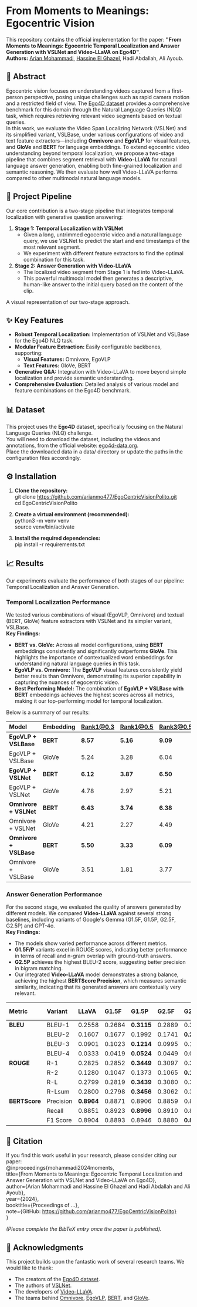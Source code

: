 # **From Moments to Meanings: Egocentric Vision**

This repository contains the official implementation for the paper: **"From Moments to Meanings: Egocentric Temporal Localization and Answer Generation with VSLNet and Video-LLaVA on Ego4D"**.  
**Authors:** [Arian Mohammadi](https://github.com/arianmo477), [Hassine El Ghazel](https://github.com/HassineEG), Hadi Abdallah, Ali Ayoub.

## **📜 Abstract**

Egocentric vision focuses on understanding videos captured from a first-person perspective, posing unique challenges such as rapid camera motion and a restricted field of view. The [Ego4D dataset](https://ego4d-data.org/) provides a comprehensive benchmark for this domain through the Natural Language Queries (NLQ) task, which requires retrieving relevant video segments based on textual queries.  
In this work, we evaluate the Video Span Localizing Network (VSLNet) and its simplified variant, VSLBase, under various configurations of video and text feature extractors—including **Omnivore** and **EgoVLP** for visual features, and **GloVe** and **BERT** for language embeddings. To extend egocentric video understanding beyond temporal localization, we propose a two-stage pipeline that combines segment retrieval with **Video-LLaVA** for natural language answer generation, enabling both fine-grained localization and semantic reasoning. We then evaluate how well Video-LLaVA performs compared to other multimodal natural language models.

## **🚀 Project Pipeline**

Our core contribution is a two-stage pipeline that integrates temporal localization with generative question answering:

1. **Stage 1: Temporal Localization with VSLNet**  
   * Given a long, untrimmed egocentric video and a natural language query, we use VSLNet to predict the start and end timestamps of the most relevant segment.  
   * We experiment with different feature extractors to find the optimal combination for this task.  
2. **Stage 2: Answer Generation with Video-LLaVA**  
   * The localized video segment from Stage 1 is fed into Video-LLaVA.  
   * This powerful multimodal model then generates a descriptive, human-like answer to the initial query based on the content of the clip.

A visual representation of our two-stage approach.

## **✨ Key Features**

* **Robust Temporal Localization:** Implementation of VSLNet and VSLBase for the Ego4D NLQ task.  
* **Modular Feature Extraction:** Easily configurable backbones, supporting:  
  * **Visual Features:** Omnivore, EgoVLP  
  * **Text Features:** GloVe, BERT  
* **Generative Q\&A:** Integration with Video-LLaVA to move beyond simple localization and provide semantic understanding.  
* **Comprehensive Evaluation:** Detailed analysis of various model and feature combinations on the Ego4D benchmark.

## **📊 Dataset**

This project uses the **Ego4D** dataset, specifically focusing on the Natural Language Queries (NLQ) challenge.  
You will need to download the dataset, including the videos and annotations, from the official website: [ego4d-data.org](https://ego4d-data.org/).  
Place the downloaded data in a data/ directory or update the paths in the configuration files accordingly.

## **⚙️ Installation**

1. **Clone the repository:**  
   git clone https://github.com/arianmo477/EgoCentricVisionPolito.git  
   cd EgoCentricVisionPolito

2. **Create a virtual environment (recommended):**  
   python3 \-m venv venv  
   source venv/bin/activate

3. **Install the required dependencies:**  
   pip install \-r requirements.txt

## **📈 Results**

Our experiments evaluate the performance of both stages of our pipeline: Temporal Localization and Answer Generation.

### **Temporal Localization Performance**

We tested various combinations of visual (EgoVLP, Omnivore) and textual (BERT, GloVe) feature extractors with VSLNet and its simpler variant, VSLBase.  
**Key Findings:**

* **BERT vs. GloVe:** Across all model configurations, using **BERT** embeddings consistently and significantly outperforms **GloVe**. This highlights the importance of contextualized word embeddings for understanding natural language queries in this task.  
* **EgoVLP vs. Omnivore:** The **EgoVLP** visual features consistently yield better results than Omnivore, demonstrating its superior capability in capturing the nuances of egocentric video.  
* **Best Performing Model:** The combination of **EgoVLP \+ VSLBase with BERT** embeddings achieves the highest scores across all metrics, making it our top-performing model for temporal localization.

Below is a summary of our results:

| Model | Embedding | Rank1@0.3 | Rank1@0.5 | Rank3@0.5 | mIoU |
| :---- | :---- | :---- | :---- | :---- | :---- |
| **EgoVLP \+ VSLBase** | **BERT** | **8.57** | **5.16** | **9.09** | **6.65** |
| EgoVLP \+ VSLBase | GloVe | 5.24 | 3.28 | 6.04 | 4.32 |
| **EgoVLP \+ VSLNet** | **BERT** | **6.12** | **3.87** | **6.50** | **4.98** |
| EgoVLP \+ VSLNet | GloVe | 4.78 | 2.97 | 5.21 | 3.71 |
| **Omnivore \+ VSLNet** | **BERT** | **6.43** | **3.74** | **6.38** | **4.96** |
| Omnivore \+ VSLNet | GloVe | 4.21 | 2.27 | 4.49 | 3.52 |
| **Omnivore \+ VSLBase** | **BERT** | **5.50** | **3.33** | **6.09** | **4.65** |
| Omnivore \+ VSLBase | GloVe | 3.51 | 1.81 | 3.77 | 3.05 |

### **Answer Generation Performance**

For the second stage, we evaluated the quality of answers generated by different models. We compared **Video-LLaVA** against several strong baselines, including variants of Google's Gemma (G1.5F, G1.5P, G2.5F, G2.5P) and GPT-4o.  
**Key Findings:**

* The models show varied performance across different metrics.  
* **G1.5F/P** variants excel in ROUGE scores, indicating better performance in terms of recall and n-gram overlap with ground-truth answers.  
* **G2.5P** achieves the highest BLEU-2 score, suggesting better precision in bigram matching.  
* Our integrated **Video-LLaVA** model demonstrates a strong balance, achieving the highest **BERTScore Precision**, which measures semantic similarity, indicating that its generated answers are contextually very relevant.

| Metric | Variant | LLaVA | G1.5F | G1.5P | G2.5F | G2.5P | GPT-4o |
| :---- | :---- | :---- | :---- | :---- | :---- | :---- | :---- |
| **BLEU** | BLEU-1 | 0.2558 | 0.2684 | **0.3115** | 0.2889 | 0.3256 | 0.2785 |
|  | BLEU-2 | 0.1607 | 0.1677 | 0.1992 | 0.1741 | **0.2058** | 0.1691 |
|  | BLEU-3 | 0.0901 | 0.1023 | **0.1214** | 0.0995 | 0.1191 | 0.0955 |
|  | BLEU-4 | 0.0333 | 0.0419 | **0.0524** | 0.0449 | 0.0507 | 0.0434 |
| **ROUGE** | R-1 | 0.2825 | 0.2852 | **0.3449** | 0.3097 | 0.3420 | 0.3073 |
|  | R-2 | 0.1280 | 0.1047 | 0.1373 | 0.1065 | **0.1442** | 0.1047 |
|  | R-L | 0.2799 | 0.2819 | **0.3439** | 0.3080 | 0.3359 | 0.3030 |
|  | R-Lsum | 0.2800 | 0.2798 | **0.3456** | 0.3062 | 0.3374 | 0.3031 |
| **BERTScore** | Precision | **0.8964** | 0.8871 | 0.8906 | 0.8859 | 0.8938 | 0.8824 |
|  | Recall | 0.8851 | 0.8923 | **0.8996** | 0.8910 | 0.8975 | 0.8952 |
|  | F1 Score | 0.8904 | 0.8893 | 0.8946 | 0.8880 | **0.8952** | 0.8883 |

## **📜 Citation**

If you find this work useful in your research, please consider citing our paper:  
@inproceedings{mohammadi2024moments,  
  title={From Moments to Meanings: Egocentric Temporal Localization and Answer Generation with VSLNet and Video-LLaVA on Ego4D},  
  author={Arian Mohammadi and Hassine El Ghazel and Hadi Abdallah and Ali Ayoub},  
  year={2024},  
  booktitle={Proceedings of ...},  
  note={GitHub: https://github.com/arianmo477/EgoCentricVisionPolito}  
}

*(Please complete the BibTeX entry once the paper is published).*

## **🙏 Acknowledgments**

This project builds upon the fantastic work of several research teams. We would like to thank:

* The creators of the [Ego4D dataset](https://ego4d-data.org/).  
* The authors of [VSLNet](https://github.com/microsoft/VSLNet).  
* The developers of [Video-LLaVA](https://github.com/PKU-YuanGroup/Video-LLaVA).  
* The teams behind [Omnivore](https://github.com/facebookresearch/omnivore), [EgoVLP](https://github.com/showlab/EgoVLP), [BERT](https://huggingface.co/docs/transformers/model_doc/bert), and [GloVe](https://nlp.stanford.edu/projects/glove/).
